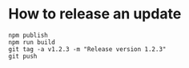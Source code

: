 # How to release an update


    npm publish
    npm run build
    git tag -a v1.2.3 -m "Release version 1.2.3"
    git push



